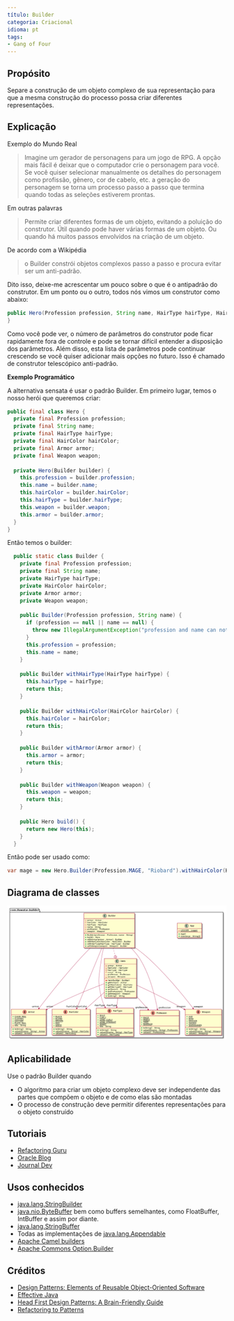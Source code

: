 ```yaml
---
título: Builder
categoria: Criacional
idioma: pt
tags:
- Gang of Four
---
```


## Propósito

Separe a construção de um objeto complexo de sua representação para que a mesma construção do
processo possa criar diferentes representações.

## Explicação

Exemplo do Mundo Real

> Imagine um gerador de personagens para um jogo de RPG. A opção mais fácil é deixar que o computador
> crie o personagem para você. Se você quiser selecionar manualmente os detalhes do personagem como
> profissão, gênero, cor de cabelo, etc. a geração do personagem se torna um processo passo a passo que
> termina quando todas as seleções estiverem prontas.

Em outras palavras

> Permite criar diferentes formas de um objeto, evitando a poluição do construtor. Útil
> quando pode haver várias formas de um objeto. Ou quando há muitos passos envolvidos na
> criação de um objeto.

De acordo com a Wikipédia

> o Builder constrói objetos complexos passo a passo e procura evitar ser um anti-padrão.

Dito isso, deixe-me acrescentar um pouco sobre o que é o antipadrão do construtor. Em um ponto
ou o outro, todos nós vimos um construtor como abaixo:

```java
public Hero(Profession profession, String name, HairType hairType, HairColor hairColor, Armor armor, Weapon weapon) {
}
```

Como você pode ver, o número de parâmetros do construtor pode ficar rapidamente fora de controle e pode se tornar
difícil entender a disposição dos parâmetros. Além disso, esta lista de parâmetros pode continuar
crescendo se você quiser adicionar mais opções no futuro. Isso é chamado de construtor telescópico
anti-padrão.

**Exemplo Programático**

A alternativa sensata é usar o padrão Builder. Em primeiro lugar, temos o nosso herói que queremos criar:

```java
public final class Hero {
  private final Profession profession;
  private final String name;
  private final HairType hairType;
  private final HairColor hairColor;
  private final Armor armor;
  private final Weapon weapon;

  private Hero(Builder builder) {
    this.profession = builder.profession;
    this.name = builder.name;
    this.hairColor = builder.hairColor;
    this.hairType = builder.hairType;
    this.weapon = builder.weapon;
    this.armor = builder.armor;
  }
}
```

Então temos o builder:

```java
  public static class Builder {
    private final Profession profession;
    private final String name;
    private HairType hairType;
    private HairColor hairColor;
    private Armor armor;
    private Weapon weapon;

    public Builder(Profession profession, String name) {
      if (profession == null || name == null) {
        throw new IllegalArgumentException("profession and name can not be null");
      }
      this.profession = profession;
      this.name = name;
    }

    public Builder withHairType(HairType hairType) {
      this.hairType = hairType;
      return this;
    }

    public Builder withHairColor(HairColor hairColor) {
      this.hairColor = hairColor;
      return this;
    }

    public Builder withArmor(Armor armor) {
      this.armor = armor;
      return this;
    }

    public Builder withWeapon(Weapon weapon) {
      this.weapon = weapon;
      return this;
    }

    public Hero build() {
      return new Hero(this);
    }
  }
```

Então pode ser usado como:

```java
var mage = new Hero.Builder(Profession.MAGE, "Riobard").withHairColor(HairColor.BLACK).withWeapon(Weapon.DAGGER).build();
```

## Diagrama de classes

![alt text](../../../builder/etc/builder.urm.png "Diagrama de classes Builder")

## Aplicabilidade

Use o padrão Builder quando

* O algoritmo para criar um objeto complexo deve ser independente das partes que compõem o objeto e de como elas são montadas
* O processo de construção deve permitir diferentes representações para o objeto construído

## Tutoriais

* [Refactoring Guru](https://refactoring.guru/design-patterns/builder)
* [Oracle Blog](https://blogs.oracle.com/javamagazine/post/exploring-joshua-blochs-builder-design-pattern-in-java)
* [Journal Dev](https://www.journaldev.com/1425/builder-design-pattern-in-java)

## Usos conhecidos

* [java.lang.StringBuilder](http://docs.oracle.com/javase/8/docs/api/java/lang/StringBuilder.html)
* [java.nio.ByteBuffer](http://docs.oracle.com/javase/8/docs/api/java/nio/ByteBuffer.html#put-byte-) bem como buffers semelhantes, como FloatBuffer, IntBuffer e assim por diante.
* [java.lang.StringBuffer](http://docs.oracle.com/javase/8/docs/api/java/lang/StringBuffer.html#append-boolean-)
* Todas as implementações de [java.lang.Appendable](http://docs.oracle.com/javase/8/docs/api/java/lang/Appendable.html)
* [Apache Camel builders](https://github.com/apache/camel/tree/0e195428ee04531be27a0b659005e3aa8d159d23/camel-core/src/main/java/org/apache/camel/builder)
* [Apache Commons Option.Builder](https://commons.apache.org/proper/commons-cli/apidocs/org/apache/commons/cli/Option.Builder.html)

## Créditos

* [Design Patterns: Elements of Reusable Object-Oriented Software](https://www.amazon.com/gp/product/0201633612/ref=as_li_tl?ie=UTF8&camp=1789&creative=9325&creativeASIN=0201633612&linkCode=as2&tag=javadesignpat-20&linkId=675d49790ce11db99d90bde47f1aeb59)
* [Effective Java](https://www.amazon.com/gp/product/0134685997/ref=as_li_tl?ie=UTF8&camp=1789&creative=9325&creativeASIN=0134685997&linkCode=as2&tag=javadesignpat-20&linkId=4e349f4b3ff8c50123f8147c828e53eb)
* [Head First Design Patterns: A Brain-Friendly Guide](https://www.amazon.com/gp/product/0596007124/ref=as_li_tl?ie=UTF8&camp=1789&creative=9325&creativeASIN=0596007124&linkCode=as2&tag=javadesignpat-20&linkId=6b8b6eea86021af6c8e3cd3fc382cb5b)
* [Refactoring to Patterns](https://www.amazon.com/gp/product/0321213351/ref=as_li_tl?ie=UTF8&camp=1789&creative=9325&creativeASIN=0321213351&linkCode=as2&tag=javadesignpat-20&linkId=2a76fcb387234bc71b1c61150b3cc3a7)
